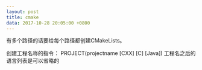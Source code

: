 ```yaml
---
layout: post
title: cmake
data: 2017-10-28 20:05:00 +0800
---
```


有多个路径的话要给每个路径都创建CMakeLists。

创建工程名称的指令：
PROJECT(projectname [CXX] [C] [Java])
工程名之后的语言列表是可以省略的
